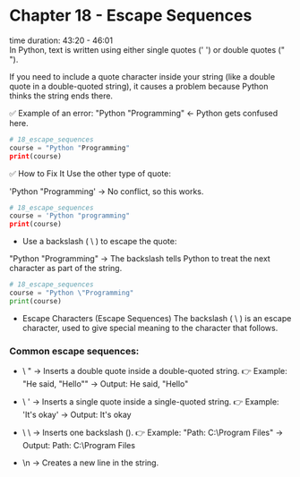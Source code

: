 # Chapter 18 - Escape Sequences
time duration: 43:20 - 46:01  
In Python, text is written using either single quotes (' ') or double quotes (" ").

If you need to include a quote character inside your string (like a double quote in a double-quoted string), it causes a problem because Python thinks the string ends there.

✅ Example of an error: "Python "Programming" ← Python gets confused here.
```python
# 18_escape_sequences
course = "Python "Programming"
print(course)
```

✅ How to Fix It
Use the other type of quote:

'Python "Programming' → No conflict, so this works.
```python
# 18_escape_sequences
course = 'Python "programming"
print(course)
```
- Use a backslash ( \ ) to escape the quote:

"Python \"Programming" → The backslash tells Python to treat the next character as part of the string.
```python
# 18_escape_sequences
course = "Python \"Programming"
print(course)
```

- Escape Characters (Escape Sequences)
The backslash ( \ ) is an escape character, used to give special meaning to the character that follows.

### Common escape sequences:

- \ " → Inserts a double quote inside a double-quoted string.
👉 Example: "He said, \"Hello\"" → Output: He said, "Hello"

- \ ' → Inserts a single quote inside a single-quoted string.
👉 Example: 'It\'s okay' → Output: It's okay

- \ \ → Inserts one backslash (\).
👉 Example: "Path: C:\\Program Files" → Output: Path: C:\Program Files

- \n → Creates a new line in the string.